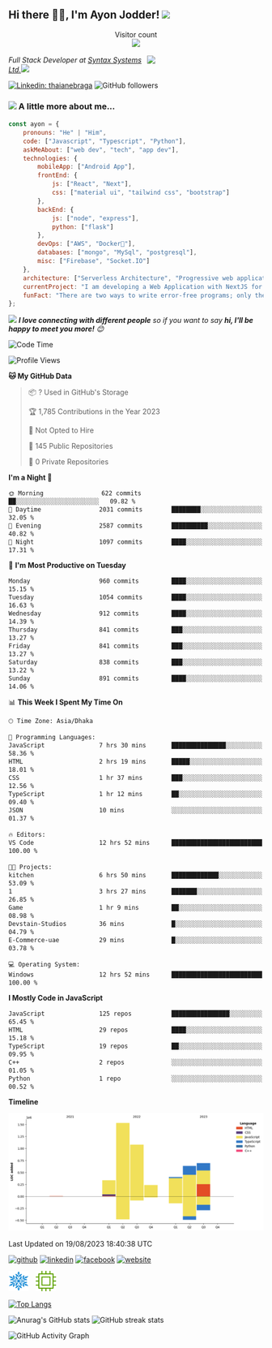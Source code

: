 
<h2>Hi there 👋🏻, I'm Ayon Jodder! <img src="https://media.giphy.com/media/12oufCB0MyZ1Go/giphy.gif" width="50"></h2>

<p align="center"> 
  Visitor count<br>
  <img src="https://profile-counter.glitch.me/AyonJD/count.svg" />
</p>

<img align='right' src="https://media.giphy.com/media/M9gbBd9nbDrOTu1Mqx/giphy.gif" width="230">
<p><em>Full Stack Developer at <a href="#">Syntax Systems Ltd.</a><img src="https://media.giphy.com/media/WUlplcMpOCEmTGBtBW/giphy.gif" width="30"> 
</em></p>

<!-- ![A MERN Stack Developer](https://raw.githubusercontent.com/AyonJD/AyonJD/main/cover.jpg) -->

[![Linkedin: thaianebraga](https://img.shields.io/badge/-ayon-blue?style=flat-square&logo=Linkedin&logoColor=white&link=https://www.linkedin.com/in/ayon-jodder/)](https://www.linkedin.com/in/ayon-jodder/)
![GitHub followers](https://img.shields.io/github/followers/AyonJD?label=Follow&style=social)

### <img src="https://media.giphy.com/media/VgCDAzcKvsR6OM0uWg/giphy.gif" width="50"> A little more about me... 

```javascript
const ayon = {
    pronouns: "He" | "Him",
    code: ["Javascript", "Typescript", "Python"],
    askMeAbout: ["web dev", "tech", "app dev"],
    technologies: {
        mobileApp: ["Android App"],
        frontEnd: {
            js: ["React", "Next"],
            css: ["material ui", "tailwind css", "bootstrap"]
        },
        backEnd: {
            js: ["node", "express"],
            python: ["flask"]
        },
        devOps: ["AWS", "Docker🐳"],
        databases: ["mongo", "MySql", "postgresql"],
        misc: ["Firebase", "Socket.IO"]
    },
    architecture: ["Serverless Architecture", "Progressive web applications", "Single page applications"],
    currentProject: "I am developing a Web Application with NextJS for Syntax Systems Ltd."
    funFact: "There are two ways to write error-free programs; only the third one works"
};
```
<img src="https://media.giphy.com/media/LnQjpWaON8nhr21vNW/giphy.gif" width="60"> <em><b>I love connecting with different people</b> so if you want to say <b>hi, I'll be happy to meet you more!</b> 😊</em>

<!--START_SECTION:waka-->
![Code Time](http://img.shields.io/badge/Code%20Time-519%20hrs%2030%20mins-blue)

![Profile Views](http://img.shields.io/badge/Profile%20Views-0-blue)

**🐱 My GitHub Data** 

> 📦 ? Used in GitHub's Storage 
 > 
> 🏆 1,785 Contributions in the Year 2023
 > 
> 🚫 Not Opted to Hire
 > 
> 📜 145 Public Repositories 
 > 
> 🔑 0 Private Repositories 
 > 
**I'm a Night 🦉** 

```text
🌞 Morning                622 commits         ██░░░░░░░░░░░░░░░░░░░░░░░   09.82 % 
🌆 Daytime                2031 commits        ████████░░░░░░░░░░░░░░░░░   32.05 % 
🌃 Evening                2587 commits        ██████████░░░░░░░░░░░░░░░   40.82 % 
🌙 Night                  1097 commits        ████░░░░░░░░░░░░░░░░░░░░░   17.31 % 
```
📅 **I'm Most Productive on Tuesday** 

```text
Monday                   960 commits         ████░░░░░░░░░░░░░░░░░░░░░   15.15 % 
Tuesday                  1054 commits        ████░░░░░░░░░░░░░░░░░░░░░   16.63 % 
Wednesday                912 commits         ████░░░░░░░░░░░░░░░░░░░░░   14.39 % 
Thursday                 841 commits         ███░░░░░░░░░░░░░░░░░░░░░░   13.27 % 
Friday                   841 commits         ███░░░░░░░░░░░░░░░░░░░░░░   13.27 % 
Saturday                 838 commits         ███░░░░░░░░░░░░░░░░░░░░░░   13.22 % 
Sunday                   891 commits         ████░░░░░░░░░░░░░░░░░░░░░   14.06 % 
```


📊 **This Week I Spent My Time On** 

```text
🕑︎ Time Zone: Asia/Dhaka

💬 Programming Languages: 
JavaScript               7 hrs 30 mins       ███████████████░░░░░░░░░░   58.36 % 
HTML                     2 hrs 19 mins       █████░░░░░░░░░░░░░░░░░░░░   18.01 % 
CSS                      1 hr 37 mins        ███░░░░░░░░░░░░░░░░░░░░░░   12.56 % 
TypeScript               1 hr 12 mins        ██░░░░░░░░░░░░░░░░░░░░░░░   09.40 % 
JSON                     10 mins             ░░░░░░░░░░░░░░░░░░░░░░░░░   01.37 % 

🔥 Editors: 
VS Code                  12 hrs 52 mins      █████████████████████████   100.00 % 

🐱‍💻 Projects: 
kitchen                  6 hrs 50 mins       █████████████░░░░░░░░░░░░   53.09 % 
1                        3 hrs 27 mins       ███████░░░░░░░░░░░░░░░░░░   26.85 % 
Game                     1 hr 9 mins         ██░░░░░░░░░░░░░░░░░░░░░░░   08.98 % 
Devstain-Studios         36 mins             █░░░░░░░░░░░░░░░░░░░░░░░░   04.79 % 
E-Commerce-uae           29 mins             █░░░░░░░░░░░░░░░░░░░░░░░░   03.78 % 

💻 Operating System: 
Windows                  12 hrs 52 mins      █████████████████████████   100.00 % 
```

**I Mostly Code in JavaScript** 

```text
JavaScript               125 repos           ████████████████░░░░░░░░░   65.45 % 
HTML                     29 repos            ████░░░░░░░░░░░░░░░░░░░░░   15.18 % 
TypeScript               19 repos            ██░░░░░░░░░░░░░░░░░░░░░░░   09.95 % 
C++                      2 repos             ░░░░░░░░░░░░░░░░░░░░░░░░░   01.05 % 
Python                   1 repo              ░░░░░░░░░░░░░░░░░░░░░░░░░   00.52 % 
```



**Timeline**

![Lines of Code chart](https://raw.githubusercontent.com/AyonJD/AyonJD/master/assets/bar_graph.png)


 Last Updated on 19/08/2023 18:40:38 UTC
<!--END_SECTION:waka-->


[<img src='https://cdn.jsdelivr.net/npm/simple-icons@3.0.1/icons/github.svg' alt='github' height='40'>](https://github.com/AyonJD)  [<img src='https://cdn.jsdelivr.net/npm/simple-icons@3.0.1/icons/linkedin.svg' alt='linkedin' height='40'>](https://www.linkedin.com/in/ayon-jodder/)  [<img src='https://cdn.jsdelivr.net/npm/simple-icons@3.0.1/icons/facebook.svg' alt='facebook' height='40'>](https://www.facebook.com/ayon.jodder.75)  [<img src='https://cdn.jsdelivr.net/npm/simple-icons@3.0.1/icons/icloud.svg' alt='website' height='40'>](https://ayon-jodder-portfolio.web.app/)  

<a href='https://archiveprogram.github.com/'><img src='https://raw.githubusercontent.com/acervenky/animated-github-badges/master/assets/acbadge.gif' width='40' height='40'></a> <a href='https://docs.github.com/en/developers'><img src='https://raw.githubusercontent.com/acervenky/animated-github-badges/master/assets/devbadge.gif' width='40' height='40'></a> 

[![Top Langs](https://github-readme-stats.vercel.app/api/top-langs/?username=AyonJD&theme=cobalt)](https://github.com/anuraghazra/github-readme-stats)

![Anurag's GitHub stats](https://github-readme-stats.vercel.app/api?username=AyonJD&show_icons=true&theme=cobalt) ![GitHub streak stats](https://github-readme-streak-stats.herokuapp.com/?user=AyonJD&theme=cobalt)  

![GitHub Activity Graph](https://activity-graph.herokuapp.com/graph?username=AyonJD&theme=cobalt)  



